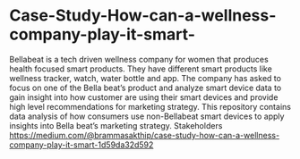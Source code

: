 # Case-Study-How-can-a-wellness-company-play-it-smart-
Bellabeat is a tech driven wellness company for women that produces health focused smart products. They have different smart products like wellness tracker, watch, water bottle and app. The company has asked to focus on one of the Bella beat’s product and analyze smart device data to gain insight into how customer are using their smart devices and provide high level recommendations for marketing strategy. 
This repository contains data analysis of how consumers use non-Bellabeat smart devices to apply insights into Bella beat’s marketing strategy.  Stakeholders
https://medium.com/@brammasakthip/case-study-how-can-a-wellness-company-play-it-smart-1d59da32d592 
